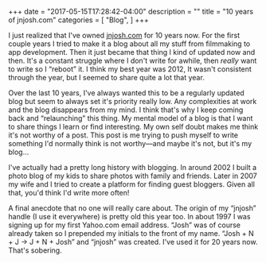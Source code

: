 +++
date = "2017-05-15T17:28:42-04:00"
description = ""
title = "10 years of jnjosh.com"
categories = [
	"Blog",
]
+++

I just realized that I've owned [jnjosh.com](/) for 10 years now. For the first couple years I tried to make it a blog about all my stuff from filmmaking to app development. Then it just became that thing I kind of updated now and then. It's a constant struggle where I don't write for awhile, then *really* want to write so I “reboot” it. I think my best year was 2012, It wasn't consistent through the year, but I seemed to share quite a lot that year.

<!-- more -->

Over the last 10 years, I've always wanted this to be a regularly updated blog but seem to always set it's priority really low. Any complexities at work and the blog disappears from my mind. I think that's why I keep coming back and “relaunching” this thing. My mental model of a blog is that I want to share things I learn or find interesting. My own self doubt makes me think it's not worthy of a post. This post is me trying to push myself to write something I'd normally think is not worthy—and maybe it's not, but it's my blog…

I've actually had a pretty long history with blogging. In around 2002 I built a photo blog of my kids to share photos with family and friends. Later in 2007 my wife and I tried to create a platform for finding guest bloggers. Given all that, you'd think I'd write more often!

A final anecdote that no one will really care about. The origin of my “jnjosh” handle (I use it everywhere) is pretty old this year too. In about 1997 I was signing up for my first Yahoo.com email address. “Josh” was of course already taken so I prepended my initials to the front of my name. “Josh + N + J -> J + N + Josh” and “jnjosh” was created. I've used it for 20 years now. That's sobering.

